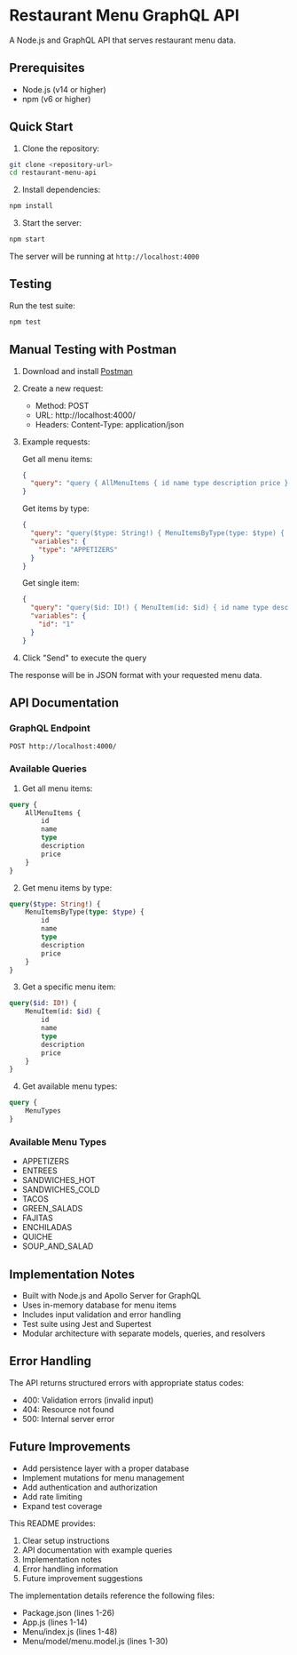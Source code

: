 # Restaurant Menu GraphQL API

A Node.js and GraphQL API that serves restaurant menu data.

## Prerequisites

- Node.js (v14 or higher)
- npm (v6 or higher)

## Quick Start

1. Clone the repository:

```bash
git clone <repository-url>
cd restaurant-menu-api

```

2. Install dependencies:

```bash
npm install
```

3. Start the server:

```bash
npm start
```

The server will be running at `http://localhost:4000`

## Testing

Run the test suite:

```bash
npm test
```

## Manual Testing with Postman

1. Download and install [Postman](https://www.postman.com/downloads/)

2. Create a new request:
   - Method: POST
   - URL: http://localhost:4000/
   - Headers: Content-Type: application/json

3. Example requests:

   Get all menu items:
   ```json
   {
     "query": "query { AllMenuItems { id name type description price } }"
   }
   ```

   Get items by type:
   ```json
   {
     "query": "query($type: String!) { MenuItemsByType(type: $type) { id name description price } }",
     "variables": {
       "type": "APPETIZERS"
     }
   }
   ```

   Get single item:
   ```json
   {
     "query": "query($id: ID!) { MenuItem(id: $id) { id name type description price } }",
     "variables": {
       "id": "1"
     }
   }
   ```

4. Click "Send" to execute the query

The response will be in JSON format with your requested menu data.

## API Documentation

### GraphQL Endpoint
`POST http://localhost:4000/`

### Available Queries

1. Get all menu items:

```graphql
query {
    AllMenuItems {
        id
        name
        type
        description
        price
    }
}
```

2. Get menu items by type:

```graphql
query($type: String!) {
    MenuItemsByType(type: $type) {
        id
        name
        type
        description
        price
    }
}
```

3. Get a specific menu item:

```graphql
query($id: ID!) {
    MenuItem(id: $id) {
        id
        name
        type
        description
        price
    }
}
```

4. Get available menu types:

```graphql
query {
    MenuTypes
}
```

### Available Menu Types
- APPETIZERS
- ENTREES
- SANDWICHES_HOT
- SANDWICHES_COLD
- TACOS
- GREEN_SALADS
- FAJITAS
- ENCHILADAS
- QUICHE
- SOUP_AND_SALAD

## Implementation Notes

- Built with Node.js and Apollo Server for GraphQL
- Uses in-memory database for menu items
- Includes input validation and error handling
- Test suite using Jest and Supertest
- Modular architecture with separate models, queries, and resolvers

## Error Handling

The API returns structured errors with appropriate status codes:
- 400: Validation errors (invalid input)
- 404: Resource not found
- 500: Internal server error

## Future Improvements

- Add persistence layer with a proper database
- Implement mutations for menu management
- Add authentication and authorization
- Add rate limiting
- Expand test coverage

This README provides:
1. Clear setup instructions
2. API documentation with example queries
3. Implementation notes
4. Error handling information
5. Future improvement suggestions

The implementation details reference the following files:
- Package.json (lines 1-26)
- App.js (lines 1-14)
- Menu/index.js (lines 1-48)
- Menu/model/menu.model.js (lines 1-30)
